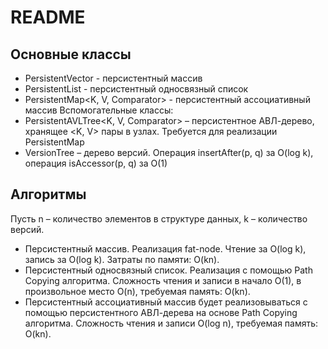 # README #

## Основные классы ##

* PersistentVector<T> - персистентный массив
* PersistentList<T> - персистентный односвязный список
* PersistentMap<K, V, Comparator> - персистентный ассоциативный массив
Вспомогательные классы:
* PersistentAVLTree<K, V, Comparator> – персистентное АВЛ-дерево, хранящее <K, V> пары в узлах. Требуется для реализации PersistentMap
* VersionTree – дерево версий. Операция insertAfter(p, q) за O(log k), операция isAccessor(p, q) за O(1)

## Алгоритмы ##
Пусть n – количество элементов в структуре данных, k – количество версий.

* Персистентный массив. Реализация fat-node. Чтение за O(log k), запись за O(log k). Затраты по памяти: O(kn).
* Персистентный односвязный список. Реализация с помощью Path Copying алгоритма. Сложность чтения и записи в начало O(1), в произвольное место O(n), требуемая память: O(kn).
* Персистентный ассоциативный массив будет реализовываться с помощью персистентного АВЛ-дерева на основе Path Copying алгоритма. Сложность чтения и записи O(log n), требуемая память: O(kn).